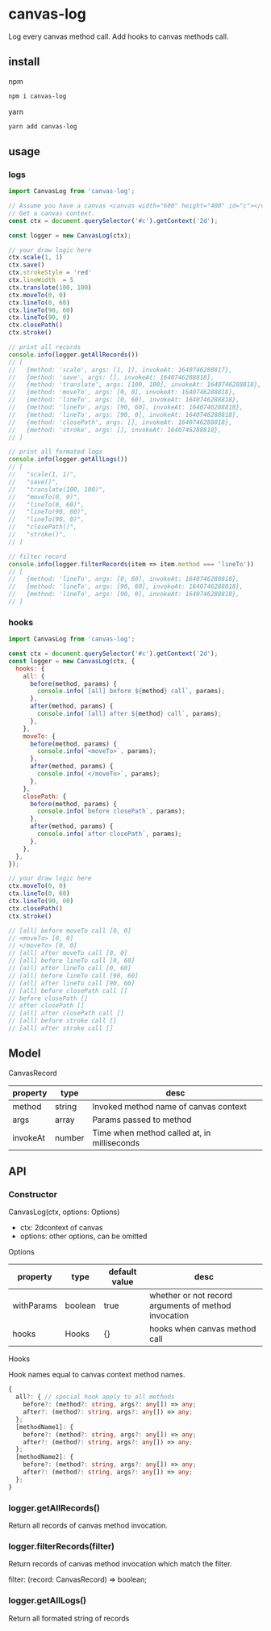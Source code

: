 # canvas-log

Log every canvas method call. Add hooks to canvas methods call.

## install

npm

```bash
npm i canvas-log
```

yarn

```bash
yarn add canvas-log
```

## usage

### logs

```javascript
import CanvasLog from 'canvas-log';

// Assume you have a canvas <canvas width="600" height="400" id="c"></canvas> on html.
// Get a canvas context.
const ctx = document.querySelector('#c').getContext('2d');

const logger = new CanvasLog(ctx);

// your draw logic here
ctx.scale(1, 1)
ctx.save()
ctx.strokeStyle = 'red'
ctx.lineWidth  = 5
ctx.translate(100, 100)
ctx.moveTo(0, 0)
ctx.lineTo(0, 60)
ctx.lineTo(90, 60)
ctx.lineTo(90, 0)
ctx.closePath()
ctx.stroke()

// print all records
console.info(logger.getAllRecords())
// [
//   {method: 'scale', args: [1, 1], invokeAt: 1640746288817},
//   {method: 'save', args: [], invokeAt: 1640746288818},
//   {method: 'translate', args: [100, 100], invokeAt: 1640746288818},
//   {method: 'moveTo', args: [0, 0], invokeAt: 1640746288818},
//   {method: 'lineTo', args: [0, 60], invokeAt: 1640746288818},
//   {method: 'lineTo', args: [90, 60], invokeAt: 1640746288818},
//   {method: 'lineTo', args: [90, 0], invokeAt: 1640746288818},
//   {method: 'closePath', args: [], invokeAt: 1640746288818},
//   {method: 'stroke', args: [], invokeAt: 1640746288818},
// ]

// print all formated logs
console.info(logger.getAllLogs())
// [
//   "scale(1, 1)",
//   "save()",
//   "translate(100, 100)",
//   "moveTo(0, 0)",
//   "lineTo(0, 60)",
//   "lineTo(90, 60)",
//   "lineTo(90, 0)",
//   "closePath()",
//   "stroke()",
// ]

// filter record
console.info(logger.filterRecords(item => item.method === 'lineTo'))
// [
//   {method: 'lineTo', args: [0, 60], invokeAt: 1640746288818},
//   {method: 'lineTo', args: [90, 60], invokeAt: 1640746288818},
//   {method: 'lineTo', args: [90, 0], invokeAt: 1640746288818},
// ]
```

### hooks

```javascript
import CanvasLog from 'canvas-log';

const ctx = document.querySelector('#c').getContext('2d');
const logger = new CanvasLog(ctx, {
  hooks: {
    all: {
      before(method, params) {
        console.info(`[all] before ${method} call`, params);
      },
      after(method, params) {
        console.info(`[all] after ${method} call`, params);
      },
    },
    moveTo: {
      before(method, params) {
        console.info(`<moveTo>`, params);
      },
      after(method, params) {
        console.info(`</moveTo>`, params);
      },
    },
    closePath: {
      before(method, params) {
        console.info(`before closePath`, params);
      },
      after(method, params) {
        console.info(`after closePath`, params);
      },
    },
  },
});

// your draw logic here
ctx.moveTo(0, 0)
ctx.lineTo(0, 60)
ctx.lineTo(90, 60)
ctx.closePath()
ctx.stroke()

// [all] before moveTo call [0, 0]
// <moveTo> [0, 0]
// </moveTo> [0, 0]
// [all] after moveTo call [0, 0]
// [all] before lineTo call [0, 60]
// [all] after lineTo call [0, 60]
// [all] before lineTo call [90, 60]
// [all] after lineTo call [90, 60]
// [all] before closePath call []
// before closePath []
// after closePath []
// [all] after closePath call []
// [all] before stroke call []
// [all] after stroke call []
```

## Model

CanvasRecord

|property|type|desc|
|--|--|--|
|method|string|Invoked method name of canvas context|
|args|array|Params passed to method|
|invokeAt|number|Time when method called at, in milliseconds|

## API

### Constructor

CanvasLog(ctx, options: Options)

- ctx: 2dcontext of canvas
- options: other options, can be omitted

Options

|property|type|default value|desc|
|--|--|--|--|
|withParams|boolean|true|whether or not record arguments of method invocation|
|hooks|Hooks|{}|hooks when canvas method call|

Hooks

Hook names equal to canvas context method names.

```typescript
{
  all?: { // special hook apply to all methods
    before?: (method?: string, args?: any[]) => any;
    after?: (method?: string, args?: any[]) => any;
  };
  [methodName1]: {
    before?: (method?: string, args?: any[]) => any;
    after?: (method?: string, args?: any[]) => any;
  };
  [methodName2]: {
    before?: (method?: string, args?: any[]) => any;
    after?: (method?: string, args?: any[]) => any;
  };
}
```

### logger.getAllRecords()

Return all records of canvas method invocation.

### logger.filterRecords(filter)

Return records of canvas method invocation which match the filter.

filter: (record: CanvasRecord) => boolean;

### logger.getAllLogs()

Return all formated string of records
